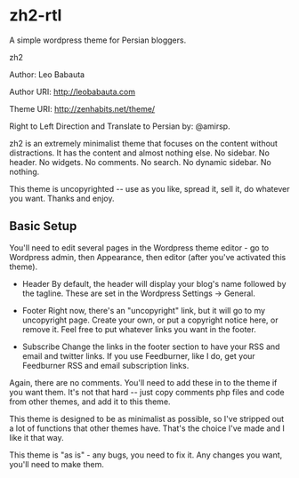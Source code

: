 # zh2-rtl
A simple wordpress theme for Persian bloggers.

zh2

Author: Leo Babauta

Author URI: http://leobabauta.com

Theme URI: http://zenhabits.net/theme/

Right to Left Direction and Translate to Persian by: @amirsp.

zh2 is an extremely minimalist theme that focuses on the content without distractions. It has the content and almost nothing else. No sidebar. No header. No widgets. No comments. No search. No dynamic sidebar. No nothing.

This theme is uncopyrighted -- use as you like, spread it, sell it, do whatever you want. Thanks and enjoy.


Basic Setup
---------------------------------
You'll need to edit several pages in the Wordpress theme editor - go to Wordpress admin, then Appearance, then editor (after you've activated this theme).

- Header
By default, the header will display your blog's name followed by the tagline. These are set in the Wordpress Settings -> General.

- Footer
Right now, there's an "uncopyright" link, but it will go to my uncopyright page. Create your own, or put a copyright notice here, or remove it. Feel free to put whatever links you want in the footer.

- Subscribe
Change the links in the footer section to have your RSS and email and twitter links. If you use Feedburner, like I do, get your Feedburner RSS and email subscription links.


Again, there are no comments. You'll need to add these in to the theme if you want them. It's not that hard -- just copy comments php files and code from other themes, and add it to this theme.

This theme is designed to be as minimalist as possible, so I've stripped out a lot of functions that other themes have. That's the choice I've made and I like it that way.

This theme is "as is" - any bugs, you need to fix it. Any changes you want, you'll need to make them.
